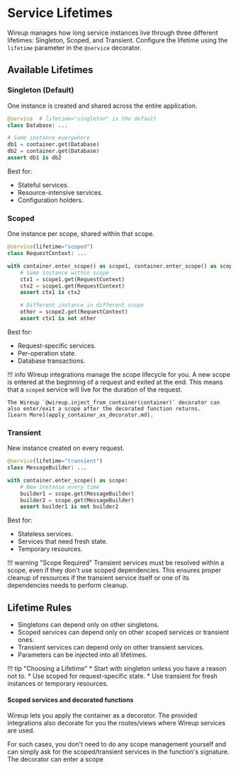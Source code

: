 


# Service Lifetimes

Wireup manages how long service instances live through three different lifetimes: Singleton, Scoped, and Transient. Configure the lifetime using the `lifetime` parameter in the `@service` decorator.

## Available Lifetimes

### Singleton (Default)
One instance is created and shared across the entire application.

```python
@service  # lifetime="singleton" is the default
class Database: ...

# Same instance everywhere
db1 = container.get(Database)
db2 = container.get(Database)
assert db1 is db2
```

Best for:

* Stateful services.
* Resource-intensive services.
* Configuration holders.

### Scoped
One instance per scope, shared within that scope.

```python
@service(lifetime="scoped")
class RequestContext: ...

with container.enter_scope() as scope1, container.enter_scope() as scope2:
    # Same instance within scope
    ctx1 = scope1.get(RequestContext)
    ctx2 = scope1.get(RequestContext)
    assert ctx1 is ctx2

    # Different instance in different scope
    other = scope2.get(RequestContext)
    assert ctx1 is not other
```

Best for:

* Request-specific services.
* Per-operation state.
* Database transactions.

!!! info
    Wireup integrations manage the scope lifecycle for you. 
    A new scope is entered at the beginning of a request and exited at the end. 
    This means that a `scoped` service will live for the duration of the request.

    The Wireup `@wireup.inject_from_container(container)` decorator can also enter/exit a scope after the decorated function returns.
    [Learn More](apply_container_as_decorator.md).

### Transient
New instance created on every request.

```python
@service(lifetime="transient")
class MessageBuilder: ...

with container.enter_scope() as scope:
    # New instance every time
    builder1 = scope.get(MessageBuilder)
    builder2 = scope.get(MessageBuilder)
    assert builder1 is not builder2
```

Best for:

* Stateless services.
* Services that need fresh state.
* Temporary resources.

!!! warning "Scope Required"
    Transient services must be resolved within a scope, even if they don't use scoped dependencies.
    This ensures proper cleanup of resources if the transient service itself or one of its dependencies
    needs to perform cleanup.


## Lifetime Rules

* Singletons can depend only on other singletons.
* Scoped services can depend only on other scoped services or transient ones.
* Transient services can depend only on other transient services.
* Parameters can be injected into all lifetimes.

!!! tip "Choosing a Lifetime"
    * Start with singleton unless you have a reason not to.
    * Use scoped for request-specific state.
    * Use transient for fresh instances or temporary resources.

#### Scoped services and decorated functions

Wireup lets you apply the container as a decorator. The provided integrations also decorate for you the routes/views
where Wireup services are used.

For such cases, you don't need to do any scope management yourself and can simply ask for the scoped/transient services
in the function's signature. The decorator can enter a scope